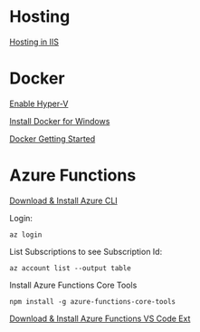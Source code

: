 # Hosting

[Hosting in IIS](https://docs.microsoft.com/en-us/aspnet/core/host-and-deploy/iis/?view=aspnetcore-2.2)

# Docker

[Enable Hyper-V](https://docs.microsoft.com/en-us/virtualization/hyper-v-on-windows/quick-start/enable-hyper-v)

[Install Docker for Windows](https://docs.docker.com/docker-for-windows/install/)

[Docker Getting Started](https://docs.docker.com/get-started/)

# Azure Functions

[Download & Install Azure CLI](https://docs.microsoft.com/en-us/cli/azure/install-azure-cli-windows?view=azure-cli-latest)

Login:

```
az login
```

List Subscriptions to see Subscription Id:

```
az account list --output table
```

Install Azure Functions Core Tools

```
npm install -g azure-functions-core-tools
```

[Download & Install Azure Functions VS Code Ext](https://marketplace.visualstudio.com/items?itemName=ms-azuretools.vscode-azurefunctions)

